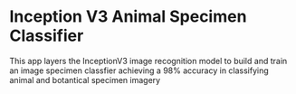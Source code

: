 # Inception V3 Animal Specimen Classifier
This app layers the InceptionV3 image recognition model to build and train an image specimen classfier achieving a 98% accuracy in classifying animal and botantical specimen imagery
